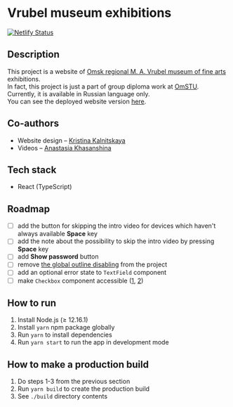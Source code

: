 # Vrubel museum exhibitions

[![Netlify Status](https://api.netlify.com/api/v1/badges/9edad654-0f84-4273-949c-820db7393a73/deploy-status)](https://app.netlify.com/sites/vrubel-museum-exhibitions/deploys)

## Description

This project is a website of [Omsk regional M. A. Vrubel museum of fine arts](https://vrubel.ru/) exhibitions.\
In fact, this project is just a part of group diploma work at [OmSTU](https://omgtu.ru/english/).\
Currently, it is available in Russian language only.\
You can see the deployed website version [here](https://vrubel-museum-exhibitions.netlify.app/).

## Co-authors

* Website design – [Kristina Kalnitskaya](mailto:Kristormy@gmail.com)
* Videos – [Anastasia Khasanshina](mailto:sergienkoanastasiia@gmail.com)

## Tech stack

* React (TypeScript)

## Roadmap

- [ ] add the button for skipping the intro video for devices which haven't always available **Space** key
- [ ] add the note about the possibility to skip the intro video by pressing **Space** key
- [ ] add **Show password** button
- [ ] remove [the global outline
      disabling](https://github.com/hu553in/vrubel-museum-exhibitions/blob/main/src/style.scss#L4) from the project
- [ ] add an optional error state to `TextField` component
- [ ] make `Checkbox` component accessible
      ([1](https://www.w3schools.com/howto/howto_css_custom_checkbox.asp),
      [2](https://moderncss.dev/pure-css-custom-checkbox-style))

## How to run

1. Install Node.js (≥ 12.16.1)
2. Install `yarn` npm package globally
3. Run `yarn` to install dependencies
4. Run `yarn start` to run the app in development mode

## How to make a production build

1. Do steps 1-3 from the previous section
2. Run `yarn build` to create the production build
3. See `./build` directory contents
